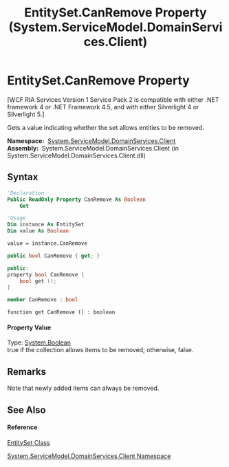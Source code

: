 ﻿---
title: EntitySet.CanRemove Property  (System.ServiceModel.DomainServices.Client)
TOCTitle: CanRemove Property
ms:assetid: P:System.ServiceModel.DomainServices.Client.EntitySet.CanRemove
ms:mtpsurl: https://msdn.microsoft.com/en-us/library/system.servicemodel.domainservices.client.entityset.canremove(v=VS.91)
ms:contentKeyID: 28755273
ms.date: 01/27/2012
mtps_version: v=VS.91
f1_keywords:
- System.ServiceModel.DomainServices.Client.EntitySet.CanRemove
- System.ServiceModel.DomainServices.Client.EntitySet.get_CanRemove
dev_langs:
- CSharp
- JScript
- VB
- FSharp
- c++
api_location:
- System.ServiceModel.DomainServices.Client.dll
api_name:
- System.ServiceModel.DomainServices.Client.EntitySet.CanRemove
- System.ServiceModel.DomainServices.Client.EntitySet.get_CanRemove
api_type:
- Managed
topic_type:
- apiref
- kbSyntax
product_family_name: VS
ROBOTS: INDEX,FOLLOW
---

# EntitySet.CanRemove Property

\[WCF RIA Services Version 1 Service Pack 2 is compatible with either .NET framework 4 or .NET Framework 4.5, and with either Silverlight 4 or Silverlight 5.\]

Gets a value indicating whether the set allows entities to be removed.

**Namespace:**  [System.ServiceModel.DomainServices.Client](ff422479\(v=vs.91\).md)  
**Assembly:**  System.ServiceModel.DomainServices.Client (in System.ServiceModel.DomainServices.Client.dll)

## Syntax

``` vb
'Declaration
Public ReadOnly Property CanRemove As Boolean
    Get
```

``` vb
'Usage
Dim instance As EntitySet
Dim value As Boolean

value = instance.CanRemove
```

``` csharp
public bool CanRemove { get; }
```

``` c++
public:
property bool CanRemove {
    bool get ();
}
```

``` fsharp
member CanRemove : bool
```

``` jscript
function get CanRemove () : boolean
```

#### Property Value

Type: [System.Boolean](https://msdn.microsoft.com/en-us/library/a28wyd50)  
true if the collection allows items to be removed; otherwise, false.  
  

## Remarks

Note that newly added items can always be removed.

## See Also

#### Reference

[EntitySet Class](ff423164\(v=vs.91\).md)

[System.ServiceModel.DomainServices.Client Namespace](ff422479\(v=vs.91\).md)

